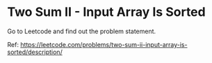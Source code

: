 # Two Sum II - Input Array Is Sorted

Go to Leetcode and find out the problem statement.

Ref: https://leetcode.com/problems/two-sum-ii-input-array-is-sorted/description/
